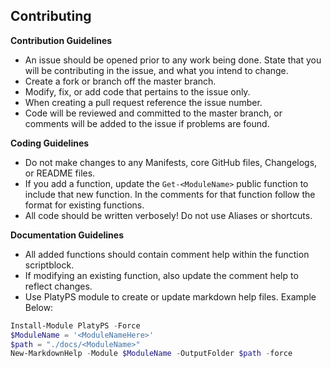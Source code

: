 ## Contributing

**Contribution Guidelines**

- An issue should be opened prior to any work being done. State that you will be contributing in the issue, and what you intend to change.
- Create a fork or branch off the master branch.
- Modify, fix, or add code that pertains to the issue only.
- When creating a pull request reference the issue number.
- Code will be reviewed and committed to the master branch, or comments will be added to the issue if problems are found.

**Coding Guidelines**

- Do not make changes to any Manifests, core GitHub files, Changelogs, or README files.
- If you add a function, update the `Get-<ModuleName>` public function to include that new function. In the comments for that function follow the format for existing functions.
- All code should be written verbosely! Do not use Aliases or shortcuts.

**Documentation Guidelines**

- All added functions should contain comment help within the function scriptblock.
- If modifying an existing function, also update the comment help to reflect changes.
- Use PlatyPS module to create or update markdown help files. Example Below:

```Powershell
Install-Module PlatyPS -Force
$ModuleName = '<ModuleNameHere>'
$path = "./docs/<ModuleName>"
New-MarkdownHelp -Module $ModuleName -OutputFolder $path -force
```
